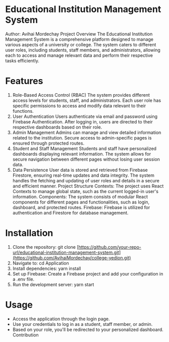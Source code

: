 # Educational Institution Management System
Author: Avihai Mordechay
Project Overview
The Educational Institution Management System is a comprehensive platform designed to manage various aspects of a university or college. The system caters to different user roles, including students, staff members, and administrators, allowing each to access and manage relevant data and perform their respective tasks efficiently.

# Features
1. Role-Based Access Control (RBAC)
The system provides different access levels for students, staff, and administrators.
Each user role has specific permissions to access and modify data relevant to their functions.
2. User Authentication
Users authenticate via email and password using Firebase Authentication.
After logging in, users are directed to their respective dashboards based on their role.
3. Admin Management
Admins can manage and view detailed information related to the institution.
Secure access to admin-specific pages is ensured through protected routes.
4. Student and Staff Management
Students and staff have personalized dashboards displaying relevant information.
The system allows for secure navigation between different pages without losing user session data.
5. Data Persistence
User data is stored and retrieved from Firebase Firestore, ensuring real-time updates and data integrity.
The system handles the fetching and updating of user roles and details in a secure and efficient manner.
Project Structure
Contexts:
The project uses React Contexts to manage global state, such as the current logged-in user's information.
Components:
The system consists of modular React components for different pages and functionalities, such as login, dashboard, and protected routes.
Firebase:
Firebase is utilized for authentication and Firestore for database management.
# Installation
1. Clone the repository:
git clone [https://github.com/your-repo-url/educational-institution-management-system.git](https://github.com/AvihaiMordechay/college-yedion.git)
2. Navigate to: 
cd Application
3. Install dependencies:
yarn install
4. Set up Firebase:
Create a Firebase project and add your configuration in a .env file.
5. Run the development server:
yarn start

# Usage
- Access the application through the login page.
- Use your credentials to log in as a student, staff member, or admin.
- Based on your role, you'll be redirected to your personalized dashboard.
Contribution

